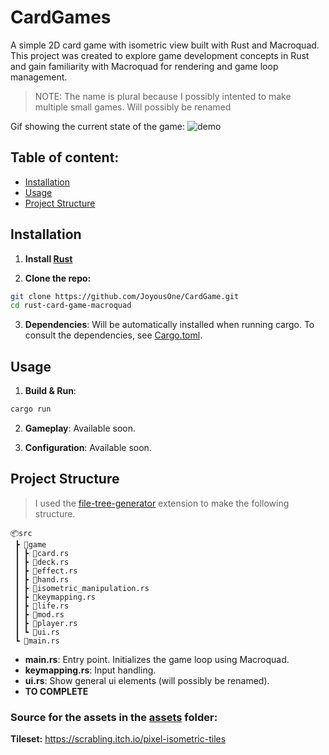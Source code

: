# CardGames

A simple 2D card game with isometric view built with Rust and Macroquad. This project was created to explore game development concepts in Rust and gain familiarity with Macroquad for rendering and game loop management.

> NOTE: The name is plural because I possibly intented to make multiple small games. Will possibly be renamed

Gif showing the current state of the game:
![demo](/pictures/cardgames_demo.gif)

## Table of content:

-   [Installation](#installation)
-   [Usage](#usage)
-   [Project Structure](#project-structure)

## Installation

1. **Install [Rust](https://www.rust-lang.org/fr/tools/install)**

2. **Clone the repo:**

```sh
git clone https://github.com/JoyousOne/CardGame.git
cd rust-card-game-macroquad
```

3. **Dependencies**: Will be automatically installed when running cargo. To consult the dependencies, see [Cargo.toml](/Cargo.toml).

## Usage

1. **Build & Run**:

```sh
cargo run
```

2. **Gameplay**: Available soon.

3. **Configuration**: Available soon.

## Project Structure

> I used the [file-tree-generator](https://marketplace.visualstudio.com/items?itemName=Shinotatwu-DS.file-tree-generator) extension to make the following structure.

```
📦src
 ┣ 📂game
 ┃ ┣ 📜card.rs
 ┃ ┣ 📜deck.rs
 ┃ ┣ 📜effect.rs
 ┃ ┣ 📜hand.rs
 ┃ ┣ 📜isometric_manipulation.rs
 ┃ ┣ 📜keymapping.rs
 ┃ ┣ 📜life.rs
 ┃ ┣ 📜mod.rs
 ┃ ┣ 📜player.rs
 ┃ ┗ 📜ui.rs
 ┗ 📜main.rs
```

-   **main.rs**: Entry point. Initializes the game loop using Macroquad.
-   **keymapping.rs**: Input handling.
-   **ui.rs**: Show general ui elements (will possibly be renamed).
-   **TO COMPLETE**

### Source for the assets in the [assets](/assets/) folder:

**Tileset:** https://scrabling.itch.io/pixel-isometric-tiles
